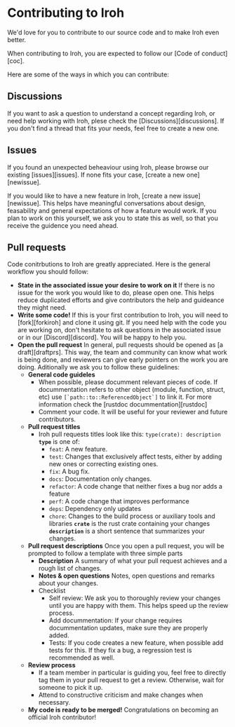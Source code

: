 # Contributing to Iroh

We'd love for you to contribute to our source code and to make Iroh even better.

When contributing to Iroh, you are expected to follow our [Code of conduct][coc].

Here are some of the ways in which you can contribute:

## Discussions

If you want to ask a question to understand a concept regarding Iroh, or need help working with Iroh, plese check the [Discussions][discussions]. If you don't find a thread that fits your needs, feel free to create a new one. 

## Issues

If you found an unexpected beheaviour using Iroh, please browse our existing [issues][issues]. If none fits your case, [create a new one][newissue].

If you would like to have a new feature in Iroh, [create a new issue][newissue]. This helps have meaningful conversations about design, feasability and general expectations of how a feature would work. If you plan to work on this yourself, we ask you to state this as well, so that you receive the guidence you need ahead.

## Pull requests

Code conitrbutions to Iroh are greatly appreciated. Here is the general workflow you should follow:
- **State in the associated issue your desire to work on it**
  If there is no issue for the work you would like to do, please open one. This helps reduce duplicated efforts and give contributors the help and guideance they might need.
- **Write some code!**
  If this is your first contribution to Iroh, you will need to [fork][forkiroh] and clone it using git. If you need help with the code you are working on, don't hesitate to ask questions in the associated issue or in our [Discord][discord]. You will be happy to help you.
- **Open the pull request**
  In general, pull requests should be opened as [a draft][draftprs]. This way, the team and community can know what work is being done, and reviewers can give early pointers on the work you are doing. Aditionally we ask you to follow these guidelines:
  - **General code guideles**
    - When possible, please documment relevant pieces of code. If docummentation refers to other object (module, function, struct, etc) use ``[`path::to::ReferencedObject`]`` to link it. For more information check the [rustdoc docummentation][rustdoc]
    - Comment your code. It will be useful for your reviewer and future contributors.
  - **Pull request titles**
    - Iroh pull requests titles look like this: `type(crate): description`
      **`type`** is one of:
      - `feat`: A new feature.
      - `test`: Changes that exclusively affect tests, either by adding new ones or correcting existing ones.
      - `fix`: A bug fix.
      - `docs`: Documentation only changes.
      - `refactor`: A code change that neither fixes a bug nor adds a feature
      - `perf`: A code change that improves performance
      - `deps`: Dependency only updates
      - `chore`: Changes to the build process or auxiliary tools and libraries
      **`crate`** is the rust crate containing your changes
      **`description`** is a short sentence that summarizes your changes.
  - **Pull request descriptions**
    Once you open a pull request, you will be prompted to follow a template with three simple parts
    - **Description**
      A summary of what your pull request achieves and a rough list of changes.
    - **Notes & open questions**
      Notes, open questions and remarks about your changes.
    - Checklist
      - Self review: We ask you to thoroughly review your changes until you are happy with them. This helps speed up the review process.
      - Add docummentation: If your change requires docummentation updates, make sure they are properly added.
      - Tests: If you code creates a new feature, when possible add tests for this. If they fix a bug, a regression test is recommended as well.
  - **Review process**
    - If a team member in particular is guiding you, feel free to directly tag them in your pull request to get a review. Otherwise, wait for someone to pick it up.
    - Attend to constructive criticism and make changes when necessary.
  - **My code is ready to be merged!**
    Congratulations on becoming an official Iroh contributor!

